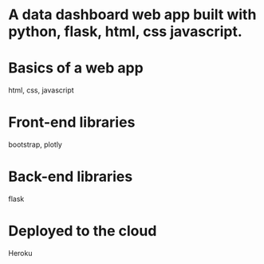 # A data dashboard web app built with python, flask, html, css javascript.
# Basics of a web app
   html,
   css,
   javascript
# Front-end libraries
   bootstrap,
   plotly
# Back-end libraries
   flask
# Deployed to the cloud
  Heroku
